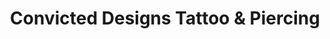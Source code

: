 ---
title: "Convicted Designs Tattoo & Piercing"
url: /rapid-city/convicted-designs-tattoo-und-piercing/
shop: Tattoo
---